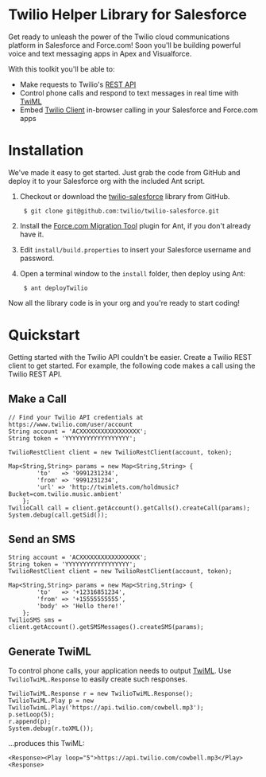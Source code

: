 # Twilio Helper Library for Salesforce

Get ready to unleash the power of the Twilio cloud communications platform in Salesforce and Force.com!  Soon you'll be building powerful voice and text messaging apps in Apex and Visualforce.

With this toolkit you'll be able to:

* Make requests to Twilio's [REST API](http://www.twilio.com/docs/api)
* Control phone calls and respond to text messages in real time with [TwiML](http://www.twilio.com/docs/api/twiml)
* Embed [Twilio Client](http://www.twilio.com/docs/client) in-browser calling in your Salesforce and Force.com apps


Installation
============

We've made it easy to get started. Just grab the code from GitHub and deploy it to your Salesforce org with the included Ant script.

1. Checkout or download the [twilio-salesforce](https://github.com/twilio/twilio-salesforce) library from GitHub.

        $ git clone git@github.com:twilio/twilio-salesforce.git

1. Install the [Force.com Migration Tool](http://www.salesforce.com/us/developer/docs/daas/Content/forcemigrationtool_install.htm) plugin for Ant, if you don't already have it.

1. Edit `install/build.properties` to insert your Salesforce username and password.

1. Open a terminal window to the `install` folder, then deploy using Ant:

        $ ant deployTwilio

Now all the library code is in your org and you're ready to start coding!



Quickstart
==========

Getting started with the Twilio API couldn't be easier. Create a Twilio REST client to get started. For example, the following code makes a call using the Twilio REST API.

Make a Call
-----------

    // Find your Twilio API credentials at https://www.twilio.com/user/account
    String account = 'ACXXXXXXXXXXXXXXXXX';
    String token = 'YYYYYYYYYYYYYYYYYY';
    
    TwilioRestClient client = new TwilioRestClient(account, token);
    
    Map<String,String> params = new Map<String,String> {
            'to'   => '9991231234',
            'from' => '9991231234',
            'url' => 'http://twimlets.com/holdmusic?Bucket=com.twilio.music.ambient'
        };
    TwilioCall call = client.getAccount().getCalls().createCall(params);
    System.debug(call.getSid());

Send an SMS
-----------

    String account = 'ACXXXXXXXXXXXXXXXXX';
    String token = 'YYYYYYYYYYYYYYYYYY';
    TwilioRestClient client = new TwilioRestClient(account, token);

    Map<String,String> params = new Map<String,String> {
            'to'   => '+12316851234',
            'from' => '+15555555555',
            'body' => 'Hello there!'
        };
    TwilioSMS sms = client.getAccount().getSMSMessages().createSMS(params);

Generate TwiML
--------------

To control phone calls, your application needs to output [TwiML](http://www.twilio.com/docs/api/twiml/). Use `TwilioTwiML.Response` to easily create such responses.

    TwilioTwiML.Response r = new TwilioTwiML.Response();
    TwilioTwiML.Play p = new TwilioTwimL.Play('https://api.twilio.com/cowbell.mp3');
    p.setLoop(5);
    r.append(p);
    System.debug(r.toXML());

…produces this TwiML:

    <Response><Play loop="5">https://api.twilio.com/cowbell.mp3</Play><Response>


